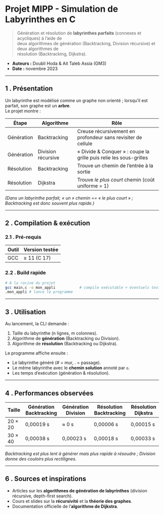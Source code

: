 # Projet MIPP - Simulation de Labyrinthes en C

> Génération et résolution de **labyrinthes parfaits** (connexes et acycliques) à l’aide de  
> deux algorithmes de génération (Backtracking, Division récursive) et deux algorithmes de  
> résolution (Backtracking, Dijkstra).

- **Auteurs :** Doubli Hoda & Ait Taleb Assia (GM3)   
- **Date :** novembre 2023  

---

## 1 . Présentation

Un labyrinthe est modélisé comme un graphe non orienté ; lorsqu’il est parfait, son graphe
est un **arbre**.  
Le projet montre :

| Étape | Algorithme | Rôle |
|-------|------------|------|
| Génération | Backtracking | Creuse récursivement en profondeur sans revisiter de cellule |
| Génération | Division récursive | « Divide & Conquer » : coupe la grille puis relie les sous-grilles |
| Résolution | Backtracking | Trouve _un_ chemin de l’entrée à la sortie |
| Résolution | Dijkstra | Trouve _le plus court_ chemin (coût uniforme = 1) |

*(Dans un labyrinthe parfait, « un » chemin == « le plus court » ; Backtracking est donc
souvent plus rapide.)*

---

## 2 . Compilation & exécution

### 2.1 . Pré-requis

| Outil | Version testée |
| ----- | -------------- |
| GCC   | ≥ 11 (C 17)    |

### 2.2 . Build rapide

```bash
# À la racine du projet
gcc main.c -o mon_appli           # compile exécutable + éventuels tests
.mon_appli # lance le programme
```
---

## 3 . Utilisation

Au lancement, la CLI demande :

1. Taille du labyrinthe (n lignes, m colonnes).
2. Algorithme de **génération** (Backtracking ou Division).
3. Algorithme de **résolution** (Backtracking ou Dijkstra).

Le programme affiche ensuite :

* Le labyrinthe généré (# = mur, . = passage).
* Le même labyrinthe avec le **chemin solution** annoté par `o`.
* Les temps d’exécution (génération & résolution).

---

## 4 . Performances observées

| Taille  | Génération Backtracking | Génération Division | Résolution Backtracking | Résolution Dijkstra |
| ------- | ----------------------- | ------------------- | ----------------------- | ------------------- |
| 20 × 20 | 0,00019 s               | ≈ 0 s               | 0,00006 s               | 0,00015 s           |
| 30 × 40 | 0,00038 s               | 0,00023 s           | 0,00018 s               | 0,00033 s           |

*Backtracking est plus lent à générer mais plus rapide à résoudre ; Division donne
des couloirs plus rectilignes.*

---

## 6 . Sources et inspirations

* Articles sur les **algorithmes de génération de labyrinthes** (division récursive, depth-first search).
* Cours et slides sur la **récursivité** et la **théorie des graphes**.
* Documentation officielle de l’**algorithme de Dijkstra**.
